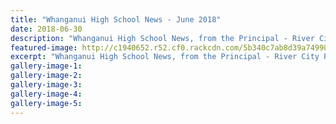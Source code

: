 ```yaml
---
title: "Whanganui High School News - June 2018"
date: 2018-06-30
description: "Whanganui High School News, from the Principal - River City Press, June 2018..."
featured-image: http://c1940652.r52.cf0.rackcdn.com/5b340c7ab8d39a74990025a1/WEBSITE-CREST-used-SEPT-2017.jpg
excerpt: "Whanganui High School News, from the Principal - River City Press, June 2018."
gallery-image-1: 
gallery-image-2: 
gallery-image-3: 
gallery-image-4: 
gallery-image-5: 
---
```


